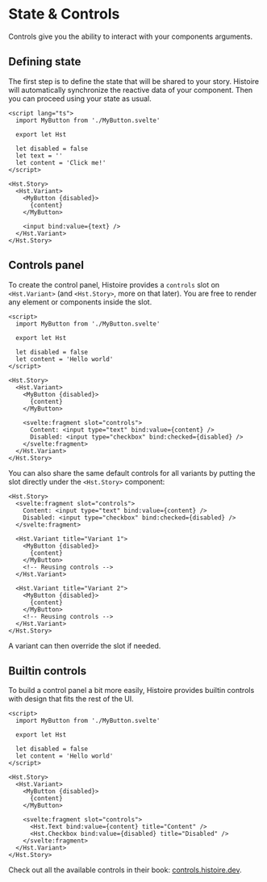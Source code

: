 # State & Controls

Controls give you the ability to interact with your components arguments.

## Defining state

The first step is to define the state that will be shared to your story. Histoire will automatically synchronize the reactive data of your component. Then you can proceed using your state as usual.

```svelte{6-8,13,14,17}
<script lang="ts">
  import MyButton from './MyButton.svelte'

  export let Hst

  let disabled = false
  let text = ''
  let content = 'Click me!'
</script>

<Hst.Story>
  <Hst.Variant>
    <MyButton {disabled}>
      {content}
    </MyButton>

    <input bind:value={text} />
  </Hst.Variant>
</Hst.Story>
```

## Controls panel

To create the control panel, Histoire provides a `controls` slot on `<Hst.Variant>` (and `<Hst.Story>`, more on that later). You are free to render any element or components inside the slot.

```svelte{16-19}
<script>
  import MyButton from './MyButton.svelte'

  export let Hst

  let disabled = false
  let content = 'Hello world'
</script>

<Hst.Story>
  <Hst.Variant>
    <MyButton {disabled}>
      {content}
    </MyButton>

    <svelte:fragment slot="controls">
      Content: <input type="text" bind:value={content} />
      Disabled: <input type="checkbox" bind:checked={disabled} />
    </svelte:fragment>
  </Hst.Variant>
</Hst.Story>
```

You can also share the same default controls for all variants by putting the slot directly under the `<Hst.Story>` component:

```svelte{2-5}
<Hst.Story>
  <svelte:fragment slot="controls">
    Content: <input type="text" bind:value={content} />
    Disabled: <input type="checkbox" bind:checked={disabled} />
  </svelte:fragment>

  <Hst.Variant title="Variant 1">
    <MyButton {disabled}>
      {content}
    </MyButton>
    <!-- Reusing controls -->
  </Hst.Variant>

  <Hst.Variant title="Variant 2">
    <MyButton {disabled}>
      {content}
    </MyButton>
    <!-- Reusing controls -->
  </Hst.Variant>
</Hst.Story>
```

A variant can then override the slot if needed.

## Builtin controls

To build a control panel a bit more easily, Histoire provides builtin controls with design that fits the rest of the UI.

```svelte{17-18}
<script>
  import MyButton from './MyButton.svelte'

  export let Hst

  let disabled = false
  let content = 'Hello world'
</script>

<Hst.Story>
  <Hst.Variant>
    <MyButton {disabled}>
      {content}
    </MyButton>

    <svelte:fragment slot="controls">
      <Hst.Text bind:value={content} title="Content" />
      <Hst.Checkbox bind:value={disabled} title="Disabled" />
    </svelte:fragment>
  </Hst.Variant>
</Hst.Story>
```

Check out all the available controls in their book: [controls.histoire.dev](https://controls.histoire.dev/).
